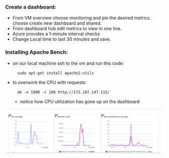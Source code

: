 ### Create a dashboard:
* From VM overview choose monitoring and pin the desired metrics. choose create new dashboard and shared. 
* From dashboard hub edit metrics to view in one line.
* Azure provides a 1-minute interval checks
* Change Local time to last 30 minutes and save.

### Installing Apache Bench:
* on our local machine ssh to the vm and run this code: 
  ```
    sudo apt-get install apache2-utils 
    ```

* to overwork the CPU with requests:

  ```
    ab -n 1000 -c 100 http://172.187.147.115/
    ```
    - notice how CPU utilization has gone up on the dashboard 
  

![alt text](<Screenshot 2025-01-30 124829.png>)

 